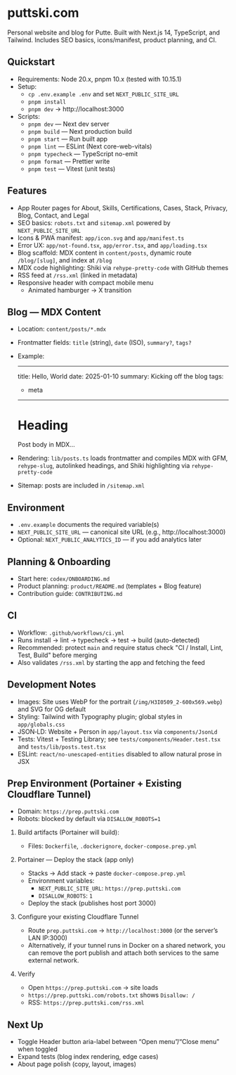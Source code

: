 # puttski.com

Personal website and blog for Putte. Built with Next.js 14, TypeScript, and Tailwind. Includes SEO basics, icons/manifest, product planning, and CI.

## Quickstart

- Requirements: Node 20.x, pnpm 10.x (tested with 10.15.1)
- Setup:
  - `cp .env.example .env` and set `NEXT_PUBLIC_SITE_URL`
  - `pnpm install`
  - `pnpm dev` → http://localhost:3000
- Scripts:
  - `pnpm dev` — Next dev server
  - `pnpm build` — Next production build
  - `pnpm start` — Run built app
  - `pnpm lint` — ESLint (Next core-web-vitals)
  - `pnpm typecheck` — TypeScript no-emit
  - `pnpm format` — Prettier write
  - `pnpm test` — Vitest (unit tests)

## Features

- App Router pages for About, Skills, Certifications, Cases, Stack, Privacy, Blog, Contact, and Legal
- SEO basics: `robots.txt` and `sitemap.xml` powered by `NEXT_PUBLIC_SITE_URL`
- Icons & PWA manifest: `app/icon.svg` and `app/manifest.ts`
- Error UX: `app/not-found.tsx`, `app/error.tsx`, and `app/loading.tsx`
- Blog scaffold: MDX content in `content/posts`, dynamic route `/blog/[slug]`, and index at `/blog`
- MDX code highlighting: Shiki via `rehype-pretty-code` with GitHub themes
- RSS feed at `/rss.xml` (linked in metadata)
- Responsive header with compact mobile menu
  - Animated hamburger → X transition

## Blog — MDX Content

- Location: `content/posts/*.mdx`
- Frontmatter fields: `title` (string), `date` (ISO), `summary?`, `tags?`
- Example:

  ---
  title: Hello, World
  date: 2025-01-10
  summary: Kicking off the blog
  tags:
    - meta
  ---

  # Heading
  Post body in MDX…

- Rendering: `lib/posts.ts` loads frontmatter and compiles MDX with GFM, `rehype-slug`, autolinked headings, and Shiki highlighting via `rehype-pretty-code`
- Sitemap: posts are included in `/sitemap.xml`

## Environment

- `.env.example` documents the required variable(s)
- `NEXT_PUBLIC_SITE_URL` — canonical site URL (e.g., http://localhost:3000)
- Optional: `NEXT_PUBLIC_ANALYTICS_ID` — if you add analytics later

## Planning & Onboarding

- Start here: `codex/ONBOARDING.md`
- Product planning: `product/README.md` (templates + Blog feature)
- Contribution guide: `CONTRIBUTING.md`

## CI

- Workflow: `.github/workflows/ci.yml`
- Runs install → lint → typecheck → test → build (auto-detected)
- Recommended: protect `main` and require status check "CI / Install, Lint, Test, Build" before merging
 - Also validates `/rss.xml` by starting the app and fetching the feed

## Development Notes

- Images: Site uses WebP for the portrait (`/img/H3I0509_2-600x569.webp`) and SVG for OG default
- Styling: Tailwind with Typography plugin; global styles in `app/globals.css`
- JSON‑LD: Website + Person in `app/layout.tsx` via `components/JsonLd`
- Tests: Vitest + Testing Library; see `tests/components/Header.test.tsx` and `tests/lib/posts.test.tsx`
- ESLint: `react/no-unescaped-entities` disabled to allow natural prose in JSX

## Prep Environment (Portainer + Existing Cloudflare Tunnel)

- Domain: `https://prep.puttski.com`
- Robots: blocked by default via `DISALLOW_ROBOTS=1`

1) Build artifacts (Portainer will build):
   - Files: `Dockerfile`, `.dockerignore`, `docker-compose.prep.yml`

2) Portainer — Deploy the stack (app only)
   - Stacks → Add stack → paste `docker-compose.prep.yml`
   - Environment variables:
     - `NEXT_PUBLIC_SITE_URL`: `https://prep.puttski.com`
     - `DISALLOW_ROBOTS`: `1`
   - Deploy the stack (publishes host port 3000)

3) Configure your existing Cloudflare Tunnel
   - Route `prep.puttski.com` → `http://localhost:3000` (or the server’s LAN IP:3000)
   - Alternatively, if your tunnel runs in Docker on a shared network, you can
     remove the port publish and attach both services to the same external network.

4) Verify
   - Open `https://prep.puttski.com` → site loads
   - `https://prep.puttski.com/robots.txt` shows `Disallow: /`
   - RSS: `https://prep.puttski.com/rss.xml`

## Next Up

- Toggle Header button aria-label between “Open menu”/“Close menu” when toggled
- Expand tests (blog index rendering, edge cases)
- About page polish (copy, layout, images)
